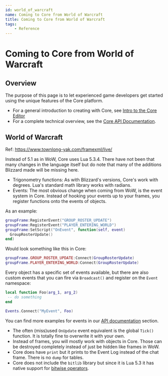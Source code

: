 ```yaml
---
id: world_of_warcraft
name: Coming to Core from World of Warcraft
title: Coming to Core from World of Warcraft
tags:
    - Reference
---
```


# Coming to Core from World of Warcraft

## Overview

The purpose of this page is to let experienced game developers get started using the unique features of the Core platform.

- For a general introduction to creating with Core, see [Intro to the Core Editor](editor_intro.md)
- For a complete technical overview, see the [Core API Documentation](../api/index.md).

## World of Warcraft

Ref: <https://www.townlong-yak.com/framexml/live/>

Instead of 5.1 as in WoW, Core uses Lua 5.3.4. There have not been that many changes in the language itself but do note that many of the additions Blizzard made will be missing here.

- Trigonometry functions: As with Blizzard's versions, Core's work with degrees. Lua's standard math library works with radians.
- Events: The most obvious change when coming from WoW, is the event system in Core. Instead of hooking your events up to your frames, you register functions onto the events of objects.

As an example:

```lua
groupFrame:RegisterEvent("GROUP_ROSTER_UPDATE")
groupFrame:RegisterEvent("PLAYER_ENTERING_WORLD")
groupFrame:SetScript("OnEvent", function(self, event)
  GroupRosterUpdate()
end)
```

Would look something like this in Core:

```lua
groupFrame.GROUP_ROSTER_UPDATE:Connect(GroupRosterUpdate)
groupFrame.PLAYER_ENTERING_WORLD:Connect(GroupRosterUpdate)
```

Every object has a specific set of events available, but there are also custom events that you can fire via `Broadcast()` and register on the `Event` namespace:

```lua
local function Foo(arg_1, arg_2)
 -- do something
end

Events.Connect("MyEvent", Foo)
```

You can find more examples for events in our [API documentation](../api/events.md) section.

- The often (miss)used `OnUpdate` event equivalent is the global `Tick()` function. It is totally fine to overwrite it with your own.
- Instead of frames, you will mostly work with objects in Core. Those can be destroyed completely instead of just be hidden like frames in WoW.
- Core does have `print` but it prints to the Event Log instead of the chat frame. There is no `dump` for tables.
- Core does not include the `bitlib` library but since it is Lua 5.3 it has native support for [bitwise operators](http://lua-users.org/wiki/BitwiseOperators).
